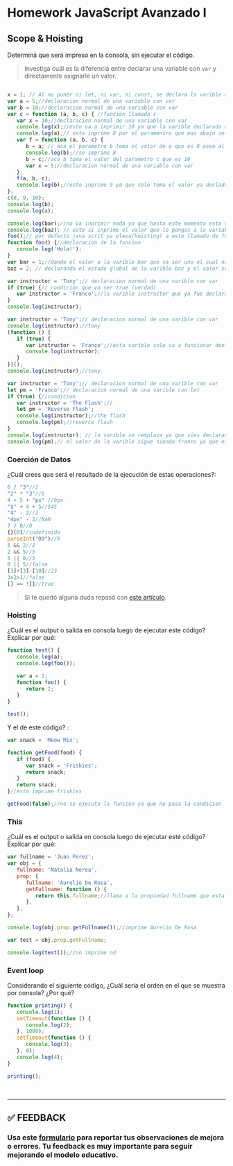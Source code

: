 # Homework JavaScript Avanzado I

## Scope & Hoisting

Determiná que será impreso en la consola, sin ejecutar el código.

> Investiga cuál es la diferencia entre declarar una variable con `var` y directamente asignarle un valor.

```javascript

x = 1; // Al no poner ni let, ni var, ni const, se declara la varible como una variable global que se podra usar en cualquier parte de todo el codigo sin enbargo si es declarada dentro una funcion no servira llamarlo afuera de la funcion ya que solo funciona dentro del contexto de la funcion  
var a = 5;//declaracion normal de una variable con var
var b = 10;//declaracion normal de una variable con var
var c = function (a, b, c) { //funcion llamada c
   var x = 10;//declaracion normal de una variable con var
   console.log(x);//esto va a inprimir 10 ya que la varible declarada co var es 10
   console.log(a);// esto inprime 8 por el paramentro que mas abajo se le da el valor  
   var f = function (a, b, c) {
      b = a; // aca el parametro b toma el valor de a que es 8 osea al llamarlo se va a imprimir 8 
      console.log(b);//se imprime 8
      b = c;//aca b toma el valor del parametro c que es 10 
      var x = 5;//declaracion normal de una variable con var
   };
   f(a, b, c);
   console.log(b);//esto inprime 9 ya que solo toma el valor ya decladaros mas abajo de cada parametro(a,b,c)
};
c(8, 9, 10);
console.log(b);
console.log(x);
```

```javascript
console.log(bar);//no va inprimir nada ya que hasta este momento esta varible no esta declarada ya que no es un estado global si no una varible declarado con var   
console.log(baz); // esto si inprime el valor que le pongas a la variable global 'baz'
foo();// por defecto java scrit ya eleva(hoisting) a este llamado de funcion por esa razon no inporta si se le llama al funcion antes de declararla 
function foo() {//declaracion de la funcion 
   console.log('Hola!');
}
var bar = 1;//dando el valor a la varible bar que va ser uno el cual no se imprimira ya que esta varible debe de ser llamada despues de ser declarada no antes
baz = 2; // declarando el estado global de la varible baz y el valor sera 2 el cual ser impreso cuando lo llamemos  
```

```javascript
var instructor = 'Tony';// declaracion normal de una varible con var 
if (true) {// condicion que va ser true (verdad)
   var instructor = 'Franco';//la varible instructor que ya fue declarada va ser remplazada por la nueva declaracion de la varible instructor que ahora va ser 'franco'   
}
console.log(instructor);
```

```javascript
var instructor = 'Tony';// declaracion normal de una varible con var 
console.log(instructor);//tony
(function () {
   if (true) {
      var instructor = 'Franco';//esta varible solo va a funcionar dentro del contexto de la funcion 
      console.log(instructor);
   }
})();
console.log(instructor);//tony
```

```javascript
var instructor = 'Tony';// declaracion normal de una varible con var 
let pm = 'Franco';// declaracion normal de una varible con let
if (true) {//condicion
   var instructor = 'The Flash';//
   let pm = 'Reverse Flash';
   console.log(instructor);//the flash
   console.log(pm);//reverce flash
}
console.log(instructor); // la varible se remplaza ya que sies declarada con var se puede llamar a la varible y remplazada no importe donde este the flash
console.log(pm);// el valor de la varible sigue siendo franco ya que esta varible no puede ser llmada dentro de la funcion y no es remaplazada por la varible pm declarada dentro de la funcion
```

### Coerción de Datos

¿Cuál crees que será el resultado de la ejecución de estas operaciones?:

```javascript
6 / "3"//2
"2" * "3"//6
4 + 5 + "px" //9px
"$" + 4 + 5//$45
"4" - 2//2
"4px" - 2//NaN
7 / 0//0
{}[0]//indefinido
parseInt("09")//9
5 && 2//2
2 && 5//5
5 || 0//5
0 || 5//false
[3]+[3]-[10]//23
3>2>1//false
[] == ![]//true
```

> Si te quedó alguna duda repasá con [este artículo](http://javascript.info/tutorial/object-conversion).

### Hoisting

¿Cuál es el output o salida en consola luego de ejecutar este código? Explicar por qué:

```javascript
function test() {
   console.log(a);
   console.log(foo());

   var a = 1;
   function foo() {
      return 2;
   }
}

test();
```

Y el de este código? :

```javascript
var snack = 'Meow Mix';

function getFood(food) {
   if (food) {
      var snack = 'Friskies';
      return snack;
   }
   return snack;
}//esto imprime friskies

getFood(false);//no se ejecuta la funcion ya que no pasa la condicion
```

### This

¿Cuál es el output o salida en consola luego de ejecutar esté código? Explicar por qué:

```javascript
var fullname = 'Juan Perez';
var obj = {
   fullname: 'Natalia Nerea',
   prop: {
      fullname: 'Aurelio De Rosa',
      getFullname: function () {
         return this.fullname;//llama a la propiedad fullname que esta dentro de prop  
      },
   },
};

console.log(obj.prop.getFullname());//imprime Aurelio De Rosa

var test = obj.prop.getFullname;

console.log(test());//no imprime nd
```

### Event loop

Considerando el siguiente código, ¿Cuál sería el orden en el que se muestra por consola? ¿Por qué?

```javascript
function printing() {
   console.log(1);
   setTimeout(function () {
      console.log(2);
   }, 1000);
   setTimeout(function () {
      console.log(3);
   }, 0);
   console.log(4);
}

printing();
```

</br >

---

## **✅ FEEDBACK**

### Usa este [**formulario**](https://docs.google.com/forms/d/e/1FAIpQLSe1MybH_Y-xcp1RP0jKPLndLdJYg8cwyHkSb9MwSrEjoxyzWg/viewform) para reportar tus observaciones de mejora o errores. Tu feedback es muy importante para seguir mejorando el modelo educativo.
